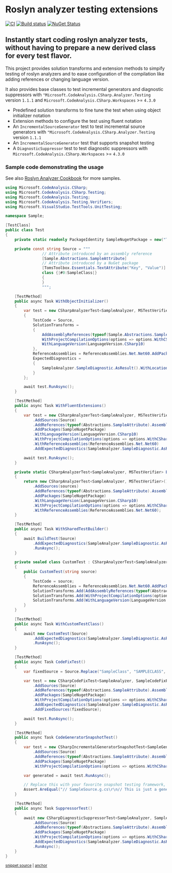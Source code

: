 # Roslyn analyzer testing extensions
[![CI](https://github.com/tom-englert/RoslynAnalyzerTesting.CSharp.Extensions/actions/workflows/gh-ci.yml/badge.svg)](https://github.com/tom-englert/RoslynAnalyzerTesting.CSharp.Extensions/actions/workflows/gh-ci.yml)
[![Build status](https://ci.appveyor.com/api/projects/status/lg81rrrb2hid10gc?svg=true)](https://ci.appveyor.com/project/tom-englert/roslynanalyzertesting-csharp-extensions)
[![NuGet Status](http://img.shields.io/nuget/v/AnalyzerTesting.CSharp.Extensions.svg?style=flat-square)](https://www.nuget.org/packages/AnalyzerTesting.CSharp.Extensions)

## Instantly start coding roslyn analyzer tests, without having to prepare a new derived class for every test flavor.

This project provides solution transforms and extension methods to simpify testing of roslyn analyzers 
and to ease configuration of the compilation like adding references or changing language version.

It also provides base classes to test incremental generators and diagnostic suppressors with `"Microsoft.CodeAnalysis.CSharp.Analyzer.Testing` version `1.1.1` and `Microsoft.CodeAnalysis.CSharp.Workspaces` >= `4.3.0`


- Predefined solution transforms to fine tune the test when using object initializer notation
- Extension methods to configure the test using fluent notation
- An `IncrementalSourceGenerator` test to test incremental source generators with `"Microsoft.CodeAnalysis.CSharp.Analyzer.Testing` version `1.1.1`
- An `IncrementalSourceGenerator` test that supports snapshot testing
- A `DiagnosticSuppressor` test to test diagnostic suppressors with `Microsoft.CodeAnalysis.CSharp.Workspaces` >= `4.3.0`

### Sample code demonstrating the usage

See also [Roslyn Analyzer Cookbook](https://github.com/tom-englert/RoslynAnalyzerCookbook) for more samples.

<!-- snippet: Test.cs -->
<a id='snippet-Test.cs'></a>
```cs
using Microsoft.CodeAnalysis.CSharp;
using Microsoft.CodeAnalysis.CSharp.Testing;
using Microsoft.CodeAnalysis.Testing;
using Microsoft.CodeAnalysis.Testing.Verifiers;
using Microsoft.VisualStudio.TestTools.UnitTesting;

namespace Sample;

[TestClass]
public class Test
{
    private static readonly PackageIdentity SampleNugetPackage = new("TomsToolbox.Essentials", "2.8.7");

    private const string Source = """
                // Attribute introduced by an assembly reference
                [Sample.Abstractions.SampleAttribute]
                // Attribute introduced by a NuGet package
                [TomsToolbox.Essentials.TextAttribute("Key", "Value")]
                class {|#0:SampleClass|} 
                { 
                }
                """;

    [TestMethod]
    public async Task WithObjectInitializer()
    {
        var test = new CSharpAnalyzerTest<SampleAnalyzer, MSTestVerifier>
        {
            TestCode = Source,
            SolutionTransforms =
            {
                AddAssemblyReferences(typeof(Sample.Abstractions.SampleAttribute).Assembly),
                WithProjectCompilationOptions(options => options.WithCSharpDefaults()),
                WithLanguageVersion(LanguageVersion.CSharp10)
            },
            ReferenceAssemblies = ReferenceAssemblies.Net.Net60.AddPackages(SampleNugetPackage),
            ExpectedDiagnostics =
            {
                SampleAnalyzer.SampleDiagnostic.AsResult().WithLocation(0).WithArguments("SampleClass")
            }
        };

        await test.RunAsync();
    }

    [TestMethod]
    public async Task WithFluentExtensions()
    {
        var test = new CSharpAnalyzerTest<SampleAnalyzer, MSTestVerifier>()
            .AddSources(Source)
            .AddReferences(typeof(Abstractions.SampleAttribute).Assembly)
            .AddPackages(SampleNugetPackage)
            .WithLanguageVersion(LanguageVersion.CSharp10)
            .WithProjectCompilationOptions(options => options.WithCSharpDefaults())
            .WithReferenceAssemblies(ReferenceAssemblies.Net.Net60)
            .AddExpectedDiagnostics(SampleAnalyzer.SampleDiagnostic.AsResult().WithLocation(0).WithArguments("SampleClass"));

        await test.RunAsync();
    }

    private static CSharpAnalyzerTest<SampleAnalyzer, MSTestVerifier> BuildTest(params string[] sources)
    {
        return new CSharpAnalyzerTest<SampleAnalyzer, MSTestVerifier>()
            .AddSources(sources)
            .AddReferences(typeof(Abstractions.SampleAttribute).Assembly)
            .AddPackages(SampleNugetPackage)
            .WithLanguageVersion(LanguageVersion.CSharp10)
            .WithProjectCompilationOptions(options => options.WithCSharpDefaults())
            .WithReferenceAssemblies(ReferenceAssemblies.Net.Net60);
    }

    [TestMethod]
    public async Task WithSharedTestBuilder()
    {
        await BuildTest(Source)
            .AddExpectedDiagnostics(SampleAnalyzer.SampleDiagnostic.AsResult().WithLocation(0).WithArguments("SampleClass"))
            .RunAsync();
    }

    private sealed class CustomTest : CSharpAnalyzerTest<SampleAnalyzer, MSTestVerifier>
    {
        public CustomTest(string source)
        {
            TestCode = source;
            ReferenceAssemblies = ReferenceAssemblies.Net.Net60.AddPackages(SampleNugetPackage);
            SolutionTransforms.Add(AddAssemblyReferences(typeof(Abstractions.SampleAttribute).Assembly));
            SolutionTransforms.Add(WithProjectCompilationOptions(options => options.WithCSharpDefaults()));
            SolutionTransforms.Add(WithLanguageVersion(LanguageVersion.CSharp10));
        }
    }

    [TestMethod]
    public async Task WithCustomTestClass()
    {
        await new CustomTest(Source)
            .AddExpectedDiagnostics(SampleAnalyzer.SampleDiagnostic.AsResult().WithLocation(0).WithArguments("SampleClass"))
            .RunAsync();
    }

    [TestMethod]
    public async Task CodeFixTest()
    {
        var fixedSource = Source.Replace("SampleClass", "SAMPLECLASS", StringComparison.Ordinal);

        var test = new CSharpCodeFixTest<SampleAnalyzer, SampleCodeFixProvider, MSTestVerifier>()
            .AddSources(Source)
            .AddReferences(typeof(Abstractions.SampleAttribute).Assembly)
            .AddPackages(SampleNugetPackage)
            .WithProjectCompilationOptions(options => options.WithCSharpDefaults())
            .AddExpectedDiagnostics(SampleAnalyzer.SampleDiagnostic.AsResult().WithLocation(0).WithArguments("SampleClass"))
            .AddFixedSources(fixedSource);

        await test.RunAsync();
    }

    [TestMethod]
    public async Task CodeGeneratorSnapshotTest()
    {
        var test = new CSharpIncrementalGeneratorSnapshotTest<SampleGenerator, MSTestVerifier>()
            .AddSources(Source)
            .AddReferences(typeof(Abstractions.SampleAttribute).Assembly)
            .AddPackages(SampleNugetPackage)
            .WithProjectCompilationOptions(options => options.WithCSharpDefaults());

        var generated = await test.RunAsync();

        // Replace this with your favorite snapshot testing framework, e.g. Verify
        Assert.AreEqual("// SampleSource.g.cs\r\n// This is just a generated sample", generated);
    }

    [TestMethod]
    public async Task SuppressorTest()
    {
        await new CSharpDiagnosticSuppressorTest<SampleAnalyzer, SampleSuppressor, MSTestVerifier>()
            .AddSources(Source)
            .AddReferences(typeof(Abstractions.SampleAttribute).Assembly)
            .AddPackages(SampleNugetPackage)
            .WithProjectCompilationOptions(options => options.WithCSharpDefaults())
            .AddExpectedDiagnostics(SampleAnalyzer.SampleDiagnostic.AsResult().WithLocation(0).WithArguments("SampleClass").WithIsSuppressed(true))
            .RunAsync();
    }
}
```
<sup><a href='/source/Sample/Sample/Test.cs#L1-L142' title='Snippet source file'>snippet source</a> | <a href='#snippet-Test.cs' title='Start of snippet'>anchor</a></sup>
<!-- endSnippet -->
